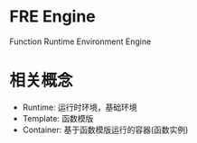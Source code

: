 # FRE Engine

Function Runtime Environment Engine

# 相关概念

- Runtime: 运行时环境，基础环境
- Template: 函数模版
- Container: 基于函数模版运行的容器(函数实例)
